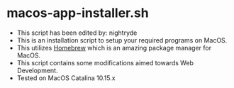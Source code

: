 # macos-app-installer.sh #

* This script has been edited by: nightryde
* This is an installation script to setup your required programs on MacOS.
* This utilizes [Homebrew](https://brew.sh/) which is an amazing package manager for MacOS.
* This script contains some modifications aimed towards Web Development.
* Tested on MacOS Catalina 10.15.x
